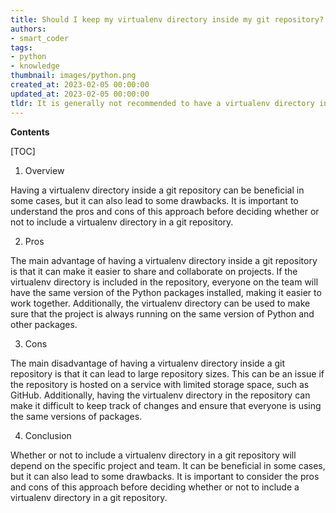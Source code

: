 ```yaml
---
title: Should I keep my virtualenv directory inside my git repository?
authors:
- smart_coder
tags:
- python
- knowledge
thumbnail: images/python.png
created_at: 2023-02-05 00:00:00
updated_at: 2023-02-05 00:00:00
tldr: It is generally not recommended to have a virtualenv directory inside a git repository.
---
```


**Contents**

[TOC]

1. Overview

Having a virtualenv directory inside a git repository can be beneficial in some cases, but it can also lead to some drawbacks. It is important to understand the pros and cons of this approach before deciding whether or not to include a virtualenv directory in a git repository.

2. Pros

The main advantage of having a virtualenv directory inside a git repository is that it can make it easier to share and collaborate on projects. If the virtualenv directory is included in the repository, everyone on the team will have the same version of the Python packages installed, making it easier to work together. Additionally, the virtualenv directory can be used to make sure that the project is always running on the same version of Python and other packages.

3. Cons

The main disadvantage of having a virtualenv directory inside a git repository is that it can lead to large repository sizes. This can be an issue if the repository is hosted on a service with limited storage space, such as GitHub. Additionally, having the virtualenv directory in the repository can make it difficult to keep track of changes and ensure that everyone is using the same versions of packages.

4. Conclusion

Whether or not to include a virtualenv directory in a git repository will depend on the specific project and team. It can be beneficial in some cases, but it can also lead to some drawbacks. It is important to consider the pros and cons of this approach before deciding whether or not to include a virtualenv directory in a git repository.
